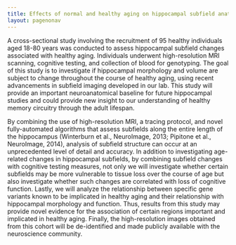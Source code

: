 ```yaml
---
title: Effects of normal and healthy aging on hippocampal subfield anatomy  
layout: pagenonav
---
```

A cross-sectional study involving the recruitment of 95 healthy individuals aged 18-80 years was conducted to assess hippocampal subfield changes associated with healthy aging. Individuals underwent high-resolution MRI scanning, cognitive testing, and collection of blood for genotyping. The goal of this study is to investigate if hippocampal morphology and volume are subject to change throughout the course of healthy aging, using recent advancements in subfield imaging developed in our lab. This study will provide an important neuroanatomical baseline for future hippocampal studies and could provide new insight to our understanding of healthy memory circuitry through the adult lifespan. 

By combining the use of high-resolution MRI, a tracing protocol, and novel fully-automated algorithms that assess subfields along the entire length of the hippocampus (Winterburn et al., NeuroImage, 2013; Pipitone et al., NeuroImage, 2014), analysis of subfield structure can occur at an unprecedented level of detail and accuracy. In addition to investigating age-related changes in hippocampal subfields, by combining subfield changes with cognitive testing measures, not only we will investigate whether certain subfields may be more vulnerable to tissue loss over the course of age but also investigate whether such changes are correlated with loss of cognitive function. Lastly, we will analyze the relationship between specific gene variants known to be implicated in healthy aging and their relationship with hippocampal morphology and function. Thus, results from this study may provide novel evidence for the association of certain regions important and implicated in healthy aging. Finally, the high-resolution images obtained from this cohort will be de-identified and made publicly available with the neuroscience community.
